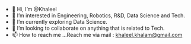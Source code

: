 - 👋 Hi, I’m @Khaleel
- 👀 I’m interested in Engineering, Robotics, R&D, Data Science and Tech.
- 🌱 I’m currently exploring Data Science.
- 💞️ I’m looking to collaborate on anything that is related to Tech.
- 📫 How to reach me ...Reach me via mail : khaleel.khalam@gmail.com

<!---
KOOLASH/KOOLASH is a ✨ special ✨ repository because its `README.md` (this file) appears on your GitHub profile.
You can click the Preview link to take a look at your changes.
--->
